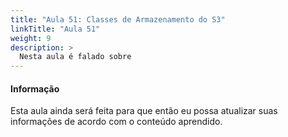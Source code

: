 ```yaml
---
title: "Aula 51: Classes de Armazenamento do S3"
linkTitle: "Aula 51"
weight: 9
description: >
  Nesta aula é falado sobre
---
```


<div class="alert alert-info">
  <h4>Informação</h4>
  <p>Esta aula ainda será feita para que então eu possa atualizar suas informações de acordo com o conteúdo aprendido.</p>
</div>